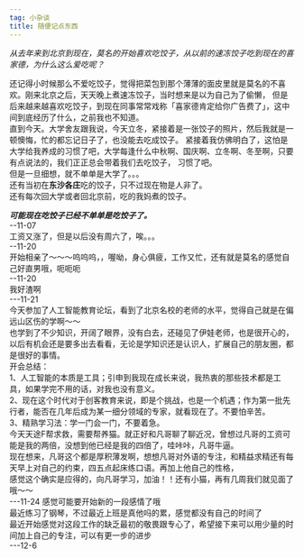 ```yaml
---
tag: 小杂谈
title: 随便记点东西
---
```


*从去年来到北京到现在，莫名的开始喜欢吃饺子，从以前的速冻饺子吃到现在的喜家德，为什么这么爱吃呢？*

还记得小时候那么不爱吃饺子，觉得把菜包到那个薄薄的面皮里就是莫名的不喜欢。刚来北京之后，天天晚上煮速冻饺子，当时想来是以为自己为了偷懒，
但是后来越来越喜欢吃饺子，到现在同事常常戏称「喜家德肯定给你广告费了」，这中间到底经历了什么，之前我也不知道。  
直到今天。大学舍友跟我说，今天立冬，紧接着是一张饺子的照片，然后我就是一顿懊悔，忙的都忘记日子了，也没能去吃成饺子。
紧接着我仿佛明白了，这怕是大学给我养成的习惯了吧，大学每逢什么中秋啊、国庆啊、立冬啊、冬至啊，只要有点说法的，我们正正总会带着我们去吃饺子，
习惯了吧。  
但是一旦细想，就不单单是大学了。。。   
还有当初在**东沙各庄**吃的饺子，只不过现在物是人非了。  
还有每次回大学或者回北京前，吃的我妈煮的饺子。  

***可能现在吃饺子已经不单单是吃饺子了。***    
                        --11-07   
工资又涨了，但是以后没有周六了，唉。。。    
                        --11-20   
开始相亲了～～～呜呜呜，，喔呦，身心俱疲，工作又忙，还有就是莫名的感觉自己好直男哦，呃呃呃   
                        --11-20  
我好渣啊  
---11-21  
今天参加了人工智能教育论坛，看到了北京名校的老师的水平，觉得自己就是在偏远山区伤的学啊～～   
也学到了不少知识，开阔了眼界，没有白去，还碰见了伊娃老师，也是很开心的，以后有机会还是要多出去看看，无论是学知识还是认识人，扩展自己的朋友圈，都是很好的事情。  
开会总结：   
1、人工智能的本质是工具；引申到我现在成长来说，我热衷的那些技术都是工具，如果学完不用的话，对我也没有意义。  
2、现在这个时代对于创客教育来说，即是个挑战，也是一个机遇；作为第一批先行者，能否在几年后成为某一细分领域的专家，就看现在了。不要怕辛苦。   
3、精熟学习法：学一门会一门，不要着急。  
今天天途F帮求救，需要帮养猫。就正好和凡哥聊了聊近况，曾想过凡哥的工资可能是我的两倍，没想到他已经是我的四倍了，哇咔咔，凡哥牛逼。  
现在想来，凡哥这个都是厚积薄发啊，想想凡哥对外语的专注，和精益求精还有每天早上对自己的约束，四五点起床练口语。再加上他自己的性格，  
感觉这个确实是应得的，向凡哥学习，加油！！还有小猫，再有几周我们就见面了哦～～  
---11-24
感觉可能要开始新的一段感情了哦  
最近练习了钢琴，不过最近上班是真他吗的累，感觉都没有自己的时间了  
最近开始感觉对这段工作的缺乏最初的敬畏跟专心了，希望接下来可以用少量的时间加上自己的专注，可以有更一步的进步  
---12-6
